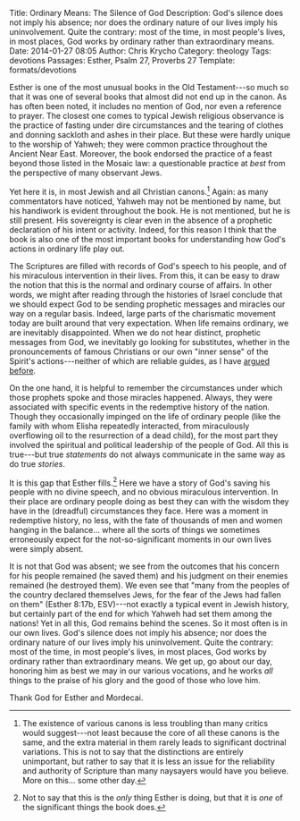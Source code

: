 Title: Ordinary Means: The Silence of God
Description: God's silence does not imply his absence; nor does the ordinary nature of our lives imply his uninvolvement. Quite the contrary: most of the time, in most people's lives, in most places, God works by ordinary rather than extraordinary means.
Date: 2014-01-27 08:05
Author: Chris Krycho
Category: theology
Tags: devotions
Passages: Esther, Psalm 27, Proverbs 27
Template: formats/devotions

Esther is one of the most unusual books in the Old Testament---so much so that it was one of several books that almost did not end up in the canon. As has often been noted, it includes no mention of God, nor even a reference to prayer. The closest one comes to typical Jewish religious observance is the practice of fasting under dire circumstances and the tearing of clothes and donning sackloth and ashes in their place. But these were hardly unique to the worship of Yahweh; they were common practice throughout the Ancient Near East. Moreover, the book endorsed the practice of a feast beyond those listed in the Mosaic law: a questionable practice at *best* from the perspective of many observant Jews.

Yet here it is, in most Jewish and all Christian canons.[^canon] Again: as many commentators have noticed, Yahweh may not be mentioned by name, but his handiwork is evident throughout the book. He is not mentioned, but he is still present. His sovereignty is clear even in the absence of a prophetic declaration of his intent or activity. Indeed, for this reason I think that the book is also one of the most important books for understanding how God's actions in ordinary life play out.

The Scriptures are filled with records of God's speech to his people, and of his miraculous intervention in their lives. From this, it can be easy to draw the notion that this is the normal and ordinary course of affairs. In other words, we might after reading through the histories of Israel conclude that we should expect God to be sending prophetic messages and miracles our way on a regular basis. Indeed,  large parts of the charismatic movement today are built around that very expectation. When life remains ordinary, we are inevitably disappointed. When we do not hear distinct, prophetic messages from God, we inevitably go looking for substitutes, whether in the pronouncements of famous Christians or our own "inner sense" of the Spirit's actions---neither of which are reliable guides, as I have [argued before](http://2012-2013.chriskrycho.com/theology/will-of-god/).

On the one hand, it is helpful to remember the circumstances under which those prophets spoke and those miracles happened. Always, they were associated with specific events in the redemptive history of the nation. Though they occasionally impinged on the life of ordinary people (like the family with whom Elisha repeatedly interacted, from miraculously overflowing oil to the resurrection of a dead child), for the most part they involved the spiritual and political leadership of the people of God. All this is true---but true *statements* do not always communicate in the same way as do true *stories*.

It is this gap that Esther fills.[^gap] Here we have a story of God's saving his people with no divine speech, and no obvious miraculous intervention. In their place are ordinary people doing as best they can with the wisdom they have in the (dreadful) circumstances they face. Here was a moment in redemptive history, no less, with the fate of thousands of men and women hanging in the balance... where all the sorts of things we sometimes erroneously expect for the not-so-significant moments in our own lives were simply absent.

It is not that God was absent; we see from the outcomes that his concern for his people remained (he saved them) and his judgment on their enemies remained (he destroyed them). We even see that "many from the peoples of the country declared themselves Jews, for the fear of the Jews had fallen on them" (Esther 8:17b, ESV)---not exactly a typical event in Jewish history, but certainly part of the end for which Yahweh had set them among the nations! Yet in all this, God remains behind the scenes. So it most often is in our own lives. God's silence does not imply his absence; nor does the ordinary nature of our lives imply his uninvolvement. Quite the contrary: most of the time, in most people's lives, in most places, God works by ordinary rather than extraordinary means. We get up, go about our day, honoring him as best we may in our various vocations, and he works *all* things to the praise of his glory and the good of those who love him.

Thank God for Esther and Mordecai.

[^canon]: The existence of various canons is less troubling than many critics would suggest---not least because the core of all these canons is the same, and the extra material in them rarely leads to significant doctrinal variations. This is not to say that the distinctions are entirely unimportant, but rather to say that it is less an issue for the reliability and authority of Scripture than many naysayers would have you believe. More on this... some other day.

[^gap]: Not to say that this is the *only* thing Esther is doing, but that it is *one* of the significant things the book does.
